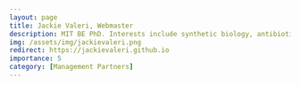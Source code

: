 ```yaml
---
layout: page
title: Jackie Valeri, Webmaster
description: MIT BE PhD. Interests include synthetic biology, antibiotics, and machine learning.
img: /assets/img/jackievaleri.png
redirect: https://jackievaleri.github.io
importance: 5
category: [Management Partners]
---
```


